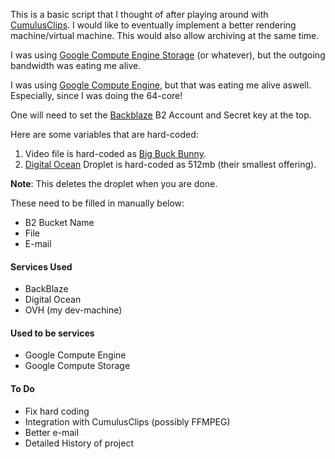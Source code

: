 
This is a basic script that I thought of after playing around with [CumulusClips](http://cumulusclips.org/). I would like to eventually implement a better rendering machine/virtual machine. This would also allow archiving at the same time.

I was using [Google Compute Engine Storage](https://cloud.google.com/storage/) (or whatever), but the outgoing bandwidth was eating me alive.

I was using [Google Compute Engine](https://cloud.google.com/compute/), but that was eating me alive aswell. Especially, since I was doing the 64-core!

One will need to set the [Backblaze](https://www.backblaze.com/) B2 Account and Secret key at the top.


Here are some variables that are hard-coded:

1. Video file is hard-coded as [Big Buck Bunny](http://bbb3d.renderfarming.net/).
2. [Digital Ocean](https://www.digitalocean.com) Droplet is hard-coded as 512mb (their smallest offering).


**Note**: This deletes the droplet when you are done.

These need to be filled in manually below:

* B2 Bucket Name
* File
* E-mail

#### Services Used

* BackBlaze
* Digital Ocean
* OVH (my dev-machine)

#### Used to be services

* Google Compute Engine
* Google Compute Storage

#### To Do

* Fix hard coding
* Integration with CumulusClips (possibly FFMPEG)
* Better e-mail
* Detailed History of project
